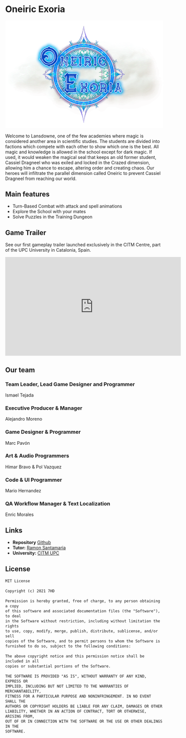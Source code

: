 # Oneiric Exoria

![](./Webpage/game_logo.png)

Welcome to Lansdowne, one of the few academies where magic is considered another area in scientific studies. The students are divided into factions which compete with each other to show which one is the best. All magic and knowledge is allowed in the school except for dark magic. If used, it would weaken the magical seal that keeps an old former student, Cassiel Dragneel who was exiled and locked in the Crazed dimension, allowing him a chance to escape, altering order and creating chaos. Our heroes will infiltrate the parallel dimension called Oneiric to prevent Cassiel Dragneel from reaching our world.

## Main features

- Turn-Based Combat with attack and spell animations
- Explore the School with your mates
- Solve Puzzles in the Training Dungeon

## Game Trailer
See our first gameplay trailer launched exclusively in the CITM Centre, part of the UPC University in Catalonia, Spain.

<iframe width="560" height="315" src="https://www.youtube.com/embed/IAedd1ZcyT4" frameborder="0" allow="accelerometer; autoplay; encrypted-media; gyroscope; picture-in-picture" allowfullscreen></iframe>

## Our team

### Team Leader, Lead Game Designer and Programmer
Ismael Tejada

### Executive Producer & Manager
Alejandro Moreno

### Game Designer & Programmer
Marc Pavón

### Art & Audio Programmers
Himar Bravo & Pol Vazquez

### Code & UI Programmer
Mario Hernandez

### QA Workflow Manager & Text Localization
Enric Morales

## Links

* **Repository** [Github](https://github.com/IsmaUPC/Oneiric_Exoria)
* **Tutor:** [Ramon Santamaria](https://github.com/raysan5)
* **University:** [CITM UPC](https://www.citm.upc.edu/)


## License
```
MIT License

Copyright (c) 2021 7HD

Permission is hereby granted, free of charge, to any person obtaining a copy
of this software and associated documentation files (the "Software"), to deal
in the Software without restriction, including without limitation the rights
to use, copy, modify, merge, publish, distribute, sublicense, and/or sell
copies of the Software, and to permit persons to whom the Software is
furnished to do so, subject to the following conditions:

The above copyright notice and this permission notice shall be included in all
copies or substantial portions of the Software.

THE SOFTWARE IS PROVIDED "AS IS", WITHOUT WARRANTY OF ANY KIND, EXPRESS OR
IMPLIED, INCLUDING BUT NOT LIMITED TO THE WARRANTIES OF MERCHANTABILITY,
FITNESS FOR A PARTICULAR PURPOSE AND NONINFRINGEMENT. IN NO EVENT SHALL THE
AUTHORS OR COPYRIGHT HOLDERS BE LIABLE FOR ANY CLAIM, DAMAGES OR OTHER
LIABILITY, WHETHER IN AN ACTION OF CONTRACT, TORT OR OTHERWISE, ARISING FROM,
OUT OF OR IN CONNECTION WITH THE SOFTWARE OR THE USE OR OTHER DEALINGS IN THE
SOFTWARE.

```
